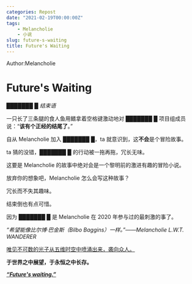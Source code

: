 ```yaml
---
categories: Repost
date: "2021-02-19T00:00:00Z"
tags:
    - Melancholie
    - 小说
slug: future-s-waiting
title: Future's Waiting
---
```


Author:Melancholie

# Future's Waiting

_███████ █ 结束语_

一只长了三条腿的食人鱼用鳍拿着空格键激动地对 ███████ █ 项目组成员说：“**该有个正经的结尾了**。”

自从 Melancholie 加入 ███████ █，ta 就意识到，这**不会**是个冒险故事。

ta 猜的没错，███████ █ 的行动被一拖再拖，冗长无味。

这要是 Melancholie 的故事中绝对会是一个黎明前的激进有趣的冒险小说。

放弃你的想象吧，Melancholie 怎么会写这种故事？

冗长而不失其趣味。

结束倒也有点可惜。

因为 ███████ █ 是 Melancholie 在 2020 年参与过的最刺激的事了。

_“希望能像比尔博·巴金斯（Bilbo Baggins）一样。”——Melancholie L.W.T. WANDERER_

<u>唯见不可数的光子从五维时空中喷涌出来，袭向众人。</u>

**于世界之中展望，于永恒之中长存。**

<u>**_“Future's waiting.”_**</u>
